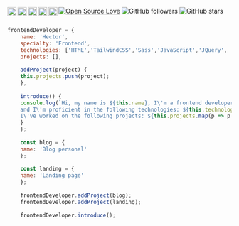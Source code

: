 [![Open Source Love](https://img.shields.io/badge/Open%20Source-%E2%9D%A4-red.svg)](https://es.wikipedia.org/wiki/C%C3%B3digo_abierto)
![GitHub followers](https://img.shields.io/github/followers/hectrhcc?label=Followers&style=social)
![GitHub stars](https://img.shields.io/github/stars/hectrhcc?label=Stars&style=social)
<a href="https://www.linkedin.com/in/hector-contreras-corvacho/" target="_blank">
  <img align="left" width="20px" src="https://simpleicons.vercel.app/linkedin/" />
</a>
<a href="https://www.frontendmentor.io/profile/hectrhcc" target="_blank">
  <img  align="left"  width="20px" src="https://simpleicons.vercel.app/frontendmentor/" />
</a>
<a href="https://www.hackerrank.com/profile/hectrhcc" target="_blank">
  <img  align="left"  width="20px" src="https://simpleicons.vercel.app/hackerrank/" />
</a>
<a href="https://www.freecodecamp.org/hectrhcc" target="_blank">
  <img  align="left"  width="20px" src="https://simpleicons.vercel.app/freecodecamp/" />
</a>
<a href="https://codepen.io/hectrhcc/" target="_blank">
  <img  align="left"  width="20px" src="https://simpleicons.vercel.app/codepen/" />
</a>


```js

frontendDeveloper = {
    name: 'Hector',
    specialty: 'Frontend',
    technologies: ['HTML','TailwindCSS','Sass','JavaScript','JQuery', 'React', 'ReactNative', 'Astro', 'Firebase' ],
    projects: [],
    
    addProject(project) {
    this.projects.push(project);
    },
    
    introduce() {
    console.log(`Hi, my name is ${this.name}, I\'m a frontend developer,
    and I\'m proficient in the following technologies: ${this.technologies.join(', ')}. 
    I\'ve worked on the following projects: ${this.projects.map(p => p.name).join(', ')}`);
    }
    };
    
    const blog = {
    name: 'Blog personal'
    };
    
    const landing = {
    name: 'Landing page'
    };
    
    frontendDeveloper.addProject(blog);
    frontendDeveloper.addProject(landing);
    
    frontendDeveloper.introduce();

```
